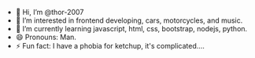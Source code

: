 - 👋 Hi, I’m @thor-2007
- 👀 I’m interested in frontend developing, cars, motorcycles, and music.
- 🌱 I’m currently learning javascript, html, css, bootstrap, nodejs, python.
- 😄 Pronouns: Man.
- ⚡ Fun fact: I have a phobia for ketchup, it's complicated....

<!---
thor-2007/thor-2007 is a ✨ special ✨ repository because its `README.md` (this file) appears on your GitHub profile.
You can click the Preview link to take a look at your changes.
--->
